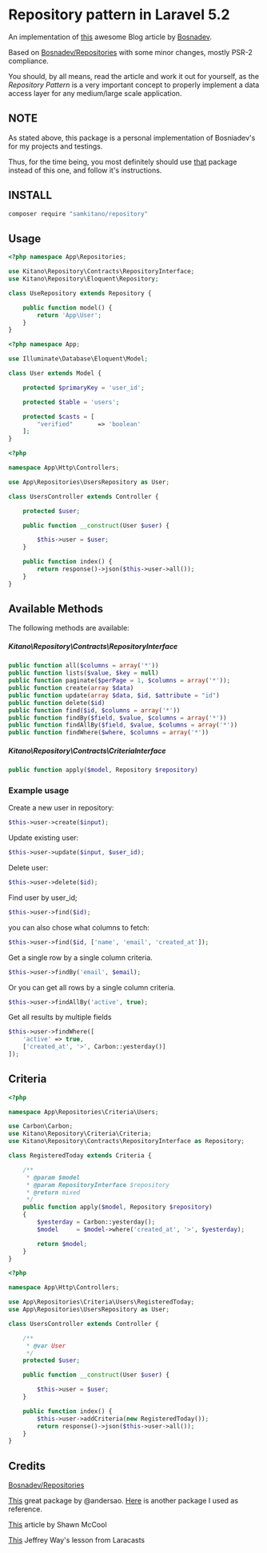 # Repository pattern in Laravel 5.2

An implementation of [this](https://bosnadev.com/2015/03/07/using-repository-pattern-in-laravel-5/) awesome Blog article by [Bosnadev](https://bosnadev.com).

Based on [Bosnadev/Repositories](https://github.com/Bosnadev/Repositories) with some minor changes, mostly PSR-2 compliance.

You should, by all means, read the article and work it out for yourself, as the *Repository Pattern*
is a very important concept to properly implement a data access layer for any medium/large scale application.

## NOTE

As stated above, this package is a personal implementation of Bosniadev's for my projects and testings.

Thus, for the time being, you most definitely should use [that](https://github.com/Bosnadev/Repositories) package instead of this one,
and follow it's instructions.

## INSTALL

 ```bash
 composer require "samkitano/repository"
 ```

## Usage

```php
<?php namespace App\Repositories;

use Kitano\Repository\Contracts\RepositoryInterface;
use Kitano\Repository\Eloquent\Repository;

class UseRepository extends Repository {

    public function model() {
        return 'App\User';
    }
}
```


```php
<?php namespace App;

use Illuminate\Database\Eloquent\Model;

class User extends Model {

    protected $primaryKey = 'user_id';

    protected $table = 'users';

    protected $casts = [
        "verified"       => 'boolean'
    ];
}
```


```php
<?php

namespace App\Http\Controllers;

use App\Repositories\UsersRepository as User;

class UsersController extends Controller {

    protected $user;

    public function __construct(User $user) {

        $this->user = $user;
    }

    public function index() {
        return response()->json($this->user->all());
    }
}
```

## Available Methods

The following methods are available:

##### Kitano\Repository\Contracts\RepositoryInterface

```php
public function all($columns = array('*'))
public function lists($value, $key = null)
public function paginate($perPage = 1, $columns = array('*'));
public function create(array $data)
public function update(array $data, $id, $attribute = "id")
public function delete($id)
public function find($id, $columns = array('*'))
public function findBy($field, $value, $columns = array('*'))
public function findAllBy($field, $value, $columns = array('*'))
public function findWhere($where, $columns = array('*'))
```

##### Kitano\Repository\Contracts\CriteriaInterface

```php
public function apply($model, Repository $repository)
```

### Example usage


Create a new user in repository:

```php
$this->user->create($input);
```

Update existing user:

```php
$this->user->update($input, $user_id);
```

Delete user:

```php
$this->user->delete($id);
```

Find user by user_id;

```php
$this->user->find($id);
```

you can also chose what columns to fetch:

```php
$this->user->find($id, ['name', 'email', 'created_at']);
```

Get a single row by a single column criteria.

```php
$this->user->findBy('email', $email);
```

Or you can get all rows by a single column criteria.
```php
$this->user->findAllBy('active', true);
```

Get all results by multiple fields

```php
$this->user->findWhere([
    'active' => true,
    ['created_at', '>', Carbon::yesterday()]
]);
```

## Criteria

```php
<?php

namespace App\Repositories\Criteria\Users;

use Carbon\Carbon;
use Kitano\Repository\Criteria\Criteria;
use Kitano\Repository\Contracts\RepositoryInterface as Repository;

class RegisteredToday extends Criteria {

    /**
     * @param $model
     * @param RepositoryInterface $repository
     * @return mixed
     */
    public function apply($model, Repository $repository)
    {
        $yesterday = Carbon::yesterday();
        $model     = $model->where('created_at', '>', $yesterday);

        return $model;
    }
}
```

```php
<?php

namespace App\Http\Controllers;

use App\Repositories\Criteria\Users\RegisteredToday;
use App\Repositories\UsersRepository as User;

class UsersController extends Controller {

    /**
     * @var User
     */
    protected $user;

    public function __construct(User $user) {

        $this->user = $user;
    }

    public function index() {
        $this->user->addCriteria(new RegisteredToday());
        return response()->json($this->user->all());
    }
}
```

## Credits

[Bosnadev/Repositories](https://github.com/Bosnadev/Repositories)

[This](https://github.com/prettus/l5-repository) great package by @andersao. [Here](https://github.com/anlutro/laravel-repository/) is another package I used as reference.

[This](http://shawnmc.cool/the-repository-pattern) article by Shawn McCool

[This](https://laracasts.com/lessons/repositories-simplified) Jeffrey Way's lesson from Laracasts
